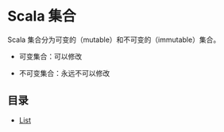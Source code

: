 # Scala 集合

Scala 集合分为可变的（mutable）和不可变的（immutable）集合。

* 可变集合：可以修改

* 不可变集合：永远不可以修改

## 目录

* [List](./collection/scala-list.md)

